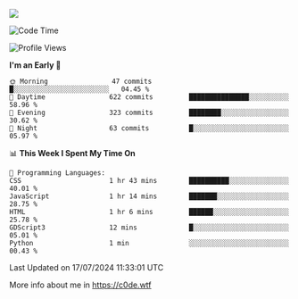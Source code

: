 <a href="https://wakatime.com"><img src="https://wakatime.com/share/@c0dezin/b7f18a7c-ab3a-40b8-8bc7-b1b7bf71f1d6.svg" /></a>

<!--START_SECTION:waka-->
![Code Time](http://img.shields.io/badge/Code%20Time-72%20hrs%207%20mins-blue)

![Profile Views](http://img.shields.io/badge/Profile%20Views-0-blue)

**I'm an Early 🐤** 

```text
🌞 Morning                47 commits          █░░░░░░░░░░░░░░░░░░░░░░░░   04.45 % 
🌆 Daytime                622 commits         ███████████████░░░░░░░░░░   58.96 % 
🌃 Evening                323 commits         ████████░░░░░░░░░░░░░░░░░   30.62 % 
🌙 Night                  63 commits          █░░░░░░░░░░░░░░░░░░░░░░░░   05.97 % 
```


📊 **This Week I Spent My Time On** 

```text
💬 Programming Languages: 
CSS                      1 hr 43 mins        ██████████░░░░░░░░░░░░░░░   40.01 % 
JavaScript               1 hr 14 mins        ███████░░░░░░░░░░░░░░░░░░   28.75 % 
HTML                     1 hr 6 mins         ██████░░░░░░░░░░░░░░░░░░░   25.78 % 
GDScript3                12 mins             █░░░░░░░░░░░░░░░░░░░░░░░░   05.01 % 
Python                   1 min               ░░░░░░░░░░░░░░░░░░░░░░░░░   00.43 % 
```


 Last Updated on 17/07/2024 11:33:01 UTC
<!--END_SECTION:waka-->

More info about me in https://c0de.wtf
